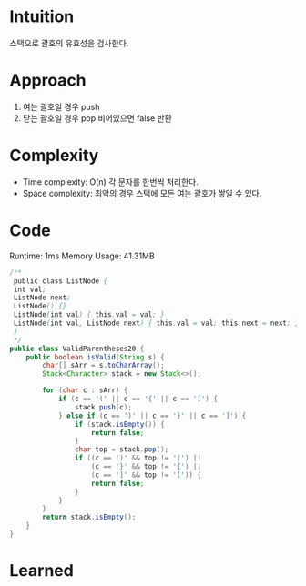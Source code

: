 # Intuition
스택으로 괄호의 유효성을 검사한다.

# Approach
1. 여는 괄호일 경우 push
2. 닫는 괄호일 경우 pop 비어있으면 false 반환

# Complexity
- Time complexity: O(n)
각 문자를 한번씩 처리한다.
- Space complexity: 
최악의 경우 스택에 모든 여는 괄호가 쌓일 수 있다.

# Code
Runtime: 1ms Memory Usage: 41.31MB
```java
/**
 public class ListNode {
 int val;
 ListNode next;
 ListNode() {}
 ListNode(int val) { this.val = val; }
 ListNode(int val, ListNode next) { this.val = val; this.next = next; }
 }
 */
public class ValidParentheses20 {
    public boolean isValid(String s) {
        char[] sArr = s.toCharArray();
        Stack<Character> stack = new Stack<>();

        for (char c : sArr) {
            if (c == '(' || c == '{' || c == '[') {
                stack.push(c);
            } else if (c == ')' || c == '}' || c == ']') {
                if (stack.isEmpty()) {
                    return false;
                }
                char top = stack.pop();
                if ((c == ')' && top != '(') ||
                    (c == '}' && top != '{') ||
                    (c == ']' && top != '[')) {
                    return false;
                }
            }
        }
        return stack.isEmpty();
    }
}
```

# Learned
